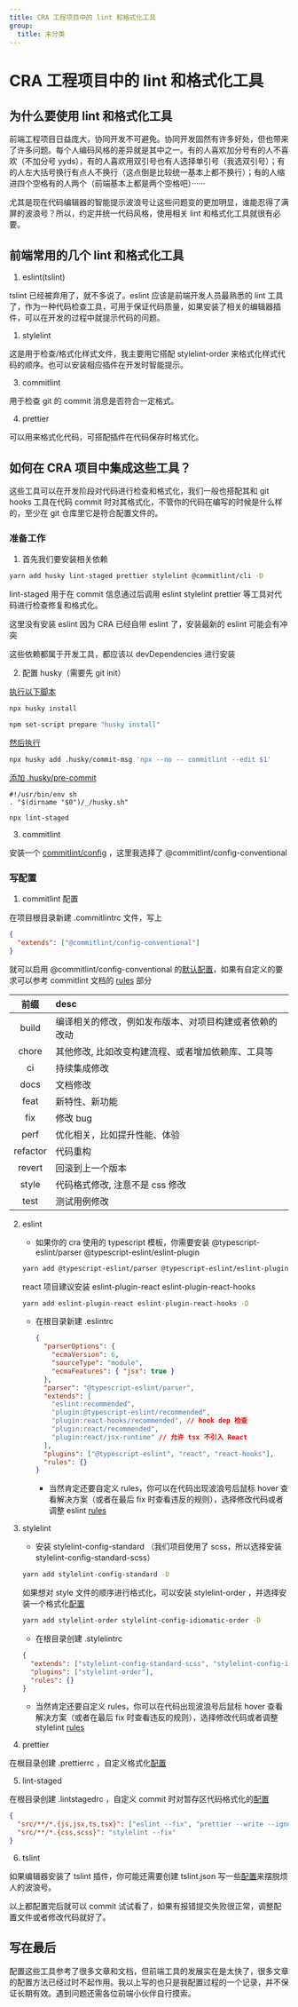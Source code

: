 ```yaml
---
title: CRA 工程项目中的 lint 和格式化工具
group:
  title: 未分类
---
```


# CRA 工程项目中的 lint 和格式化工具

## 为什么要使用 lint 和格式化工具

前端工程项目日益庞大，协同开发不可避免。协同开发固然有许多好处，但也带来了许多问题。每个人编码风格的差异就是其中之一。有的人喜欢加分号有的人不喜欢（不加分号 yyds），有的人喜欢用双引号也有人选择单引号（我选双引号）；有的人左大括号换行有点人不换行（这点倒是比较统一基本上都不换行）；有的人缩进四个空格有的人两个（前端基本上都是两个空格吧）······

尤其是现在代码编辑器的智能提示波浪号让这些问题变的更加明显，谁能忍得了满屏的波浪号？所以，约定并统一代码风格，使用相关 lint 和格式化工具就很有必要。

## 前端常用的几个 lint 和格式化工具

1. eslint(tslint)

tslint 已经被弃用了，就不多说了。eslint 应该是前端开发人员最熟悉的 lint 工具了，作为一种代码检查工具，可用于保证代码质量，如果安装了相关的编辑器插件，可以在开发的过程中就提示代码的问题。

1. stylelint

这是用于检查/格式化样式文件，我主要用它搭配 stylelint-order 来格式化样式代码的顺序。也可以安装相应插件在开发时智能提示。

3. commitlint

用于检查 git 的 commit 消息是否符合一定格式。

4. prettier

可以用来格式化代码，可搭配插件在代码保存时格式化。

## 如何在 CRA 项目中集成这些工具？

这些工具可以在开发阶段对代码进行检查和格式化，我们一般也搭配其和 git hooks 工具在代码 commit 时对其格式化，不管你的代码在编写的时候是什么样的，至少在 git 仓库里它是符合配置文件的。

### 准备工作

1. 首先我们要安装相关依赖

```bash
yarn add husky lint-staged prettier stylelint @commitlint/cli -D
```

lint-staged 用于在 commit 信息通过后调用 eslint stylelint prettier 等工具对代码进行检查修复和格式化。

这里没有安装 eslint 因为 CRA 已经自带 eslint 了，安装最新的 eslint 可能会有冲突

这些依赖都属于开发工具，都应该以 devDependencies 进行安装

2. 配置 husky（需要先 git init）

[执行以下脚本](https://typicode.github.io/husky/#/?id=manual)

```bash
npx husky install

npm set-script prepare "husky install"
```

[然后执行](https://commitlint.js.org/#/guides-local-setup?id=install-husky)

```bash
npx husky add .husky/commit-msg 'npx --no -- commitlint --edit $1'
```

[添加 .husky/pre-commit](https://github.com/okonet/lint-staged#examples)

```shell
#!/usr/bin/env sh
. "$(dirname "$0")/_/husky.sh"

npx lint-staged
```

3. commitlint

安装一个 [commitlint/config](https://github.com/conventional-changelog/commitlint#shared-configuration) ，这里我选择了 @commitlint/config-conventional

### 写配置

1. commitlint 配置

在项目根目录新建 .commitlintrc 文件，写上

```json
{
  "extends": ["@commitlint/config-conventional"]
}
```

就可以启用 @commitlint/config-conventional 的[默认配置](https://github.com/conventional-changelog/commitlint/tree/master/@commitlint/config-conventional#rules)，如果有自定义的要求可以参考 commitlint 文档的 [rules](https://commitlint.js.org/#/reference-rules?id=rules) 部分

|   前缀   | desc                                                   |
| :------: | :----------------------------------------------------- |
|  build   | 编译相关的修改，例如发布版本、对项目构建或者依赖的改动 |
|  chore   | 其他修改, 比如改变构建流程、或者增加依赖库、工具等     |
|    ci    | 持续集成修改                                           |
|   docs   | 文档修改                                               |
|   feat   | 新特性、新功能                                         |
|   fix    | 修改 bug                                               |
|   perf   | 优化相关，比如提升性能、体验                           |
| refactor | 代码重构                                               |
|  revert  | 回滚到上一个版本                                       |
|  style   | 代码格式修改, 注意不是 css 修改                        |
|   test   | 测试用例修改                                           |

2. eslint

   - 如果你的 cra 使用的 typescript 模板，你需要安装 @typescript-eslint/parser @typescript-eslint/eslint-plugin

   ```bash
   yarn add @typescript-eslint/parser @typescript-eslint/eslint-plugin -D
   ```

   react 项目建议安装 eslint-plugin-react eslint-plugin-react-hooks

   ```bash
   yarn add eslint-plugin-react eslint-plugin-react-hooks -D
   ```

   - 在根目录新建 .eslintrc

     ```json
     {
       "parserOptions": {
         "ecmaVersion": 6,
         "sourceType": "module",
         "ecmaFeatures": { "jsx": true }
       },
       "parser": "@typescript-eslint/parser",
       "extends": [
         "eslint:recommended",
         "plugin:@typescript-eslint/recommended",
         "plugin:react-hooks/recommended", // hook dep 检查
         "plugin:react/recommended",
         "plugin:react/jsx-runtime" // 允许 tsx 不引入 React
       ],
       "plugins": ["@typescript-eslint", "react", "react-hooks"],
       "rules": {}
     }
     ```

     - 当然肯定还要自定义 rules，你可以在代码出现波浪号后鼠标 hover 查看解决方案（或者在最后 fix 时查看违反的规则），选择修改代码或者调整 eslint [rules](http://eslint.cn/docs/rules/)

3. stylelint

   - 安装 stylelint-config-standard （我们项目使用了 scss，所以选择安装 stylelint-config-standard-scss）

   ```bash
   yarn add stylelint-config-standard -D
   ```

   如果想对 style 文件的顺序进行格式化，可以安装 stylelint-order ，并选择安装一个格式化[配置](https://github.com/hudochenkov/stylelint-order#example-configs)

   ```bash
   yarn add stylelint-order stylelint-config-idiomatic-order -D
   ```

   - 在根目录创建 .stylelintrc

   ```json
   {
     "extends": ["stylelint-config-standard-scss", "stylelint-config-idiomatic-order"],
     "plugins": ["stylelint-order"],
     "rules": {}
   }
   ```

   - 当然肯定还要自定义 rules，你可以在代码出现波浪号后鼠标 hover 查看解决方案（或者在最后 fix 时查看违反的规则），选择修改代码或者调整 stylelint [rules](https://stylelint.io/user-guide/rules/list)

4. prettier

在根目录创建 .prettierrc ，自定义格式化[配置](https://prettier.io/docs/en/options.html)

5. lint-staged

在根目录创建 .lintstagedrc ，自定义 commit 时对暂存区代码格式化的[配置](https://github.com/okonet/lint-staged#configuration)

```json
{
  "src/**/*.{js,jsx,ts,tsx}": ["eslint --fix", "prettier --write --ignore-unknown"],
  "src/**/*.{css,scss}": "stylelint --fix"
}
```

6. tslint

如果编辑器安装了 tslint 插件，你可能还需要创建 tslint.json 写一些[配置](https://palantir.github.io/tslint/rules/)来摆脱烦人的波浪号。

以上都配置完后就可以 commit 试试看了，如果有报错提交失败很正常，调整配置文件或者修改代码就好了。

## 写在最后

配置这些工具参考了很多文章和文档，但前端工具的发展实在是太快了，很多文章的配置方法已经过时不起作用。我以上写的也只是我配置过程的一个记录，并不保证长期有效。遇到问题还需各位前端小伙伴自行摸索。
